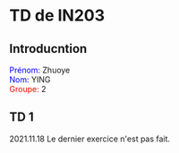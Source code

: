 # TD de IN203
## Introducntion
<font color=blue>Prénom: </font> Zhuoye  
<font color=blue>Nom: </font> YING  
<font color=red>Groupe: </font> 2  

## TD 1
2021.11.18 Le dernier exercice n'est pas fait.
